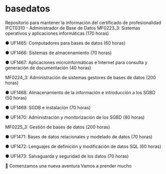 # basedatos
Repositorio para mantener la información del certificado de profesionalidad IFCT0310 - Administrador de Base de Datos
MF0223_3: Sistemas operativos y aplicaciones informáticas (170 horas) 

● UF1465: Computadores para bases de datos (60 horas)

● UF1466: Sistemas de almacenamiento (70 horas) 

● UF1467: Aplicaciones microinformáticas e Internet para consulta y generación de documentación (40 horas)

MF0224_3: Administración de sistemas gestores de bases de datos (200 horas)

● UF1468: Almacenamiento de la información e introducción a los SGBD (50 horas) 

● UF1469: SGDB e instalación (70 horas)

● UF1470: Administración y monitorización de los SGBD (80 horas) 

MF0225_3: Gestión de bases de datos (200 horas) 

● UF1471: Bases de datos relacionales y modelado de datos (70 horas) 

● UF1472: Lenguajes de definición y modificación de datos SQL (60 horas) 

● UF1473: Salvaguarda y seguridad de los datos (70 horas)


🚀 Comenzamos una nueva aventura 
Vamos a prender mucho 
